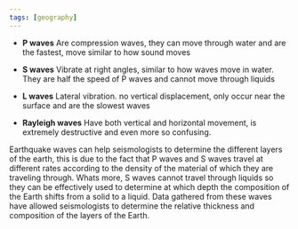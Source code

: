 ```yaml
---
tags: [geography]
---
```

- **P waves**
    Are compression waves, they can move through water and are the fastest, move similar to how sound moves

- **S waves**
    Vibrate at right angles, similar to how waves move in water. They are half the speed of P waves and cannot move through liquids

- **L waves**
    Lateral vibration. no vertical displacement, only occur near the surface and are the slowest waves

- **Rayleigh waves**
    Have both vertical and horizontal movement, is extremely destructive and even more so confusing.

Earthquake waves can help seismologists to determine the different layers of the earth, this is due to the fact that P waves and S waves travel at different rates according to the density of the material of which they are traveling through. Whats more, S waves cannot travel through liquids so they can be effectively used to determine at which depth the composition of the Earth shifts from a solid to a liquid. Data gathered from these waves have allowed seismologists to determine the relative thickness and composition of the layers of the Earth.
